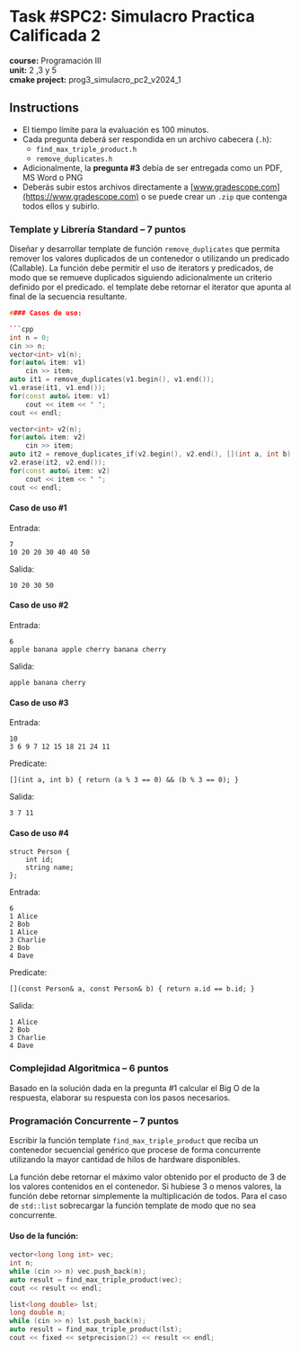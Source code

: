 # Task #SPC2: Simulacro Practica Calificada 2  
**course:** Programación III  
**unit:** 2 ,3 y 5  
**cmake project:** prog3_simulacro_pc2_v2024_1
## Instructions
- El tiempo límite para la evaluación es 100 minutos.
- Cada pregunta deberá ser respondida en un archivo cabecera (`.h`):
    - `find_max_triple_product.h`
    - `remove_duplicates.h`
- Adicionalmente, la **pregunta #3** debía de ser entregada como un PDF, MS Word o PNG
- Deberás subir estos archivos directamente a [www.gradescope.com](https://www.gradescope.com) o se puede crear un `.zip` que contenga todos ellos y subirlo.


### Template y Librería Standard – 7 puntos

Diseñar y desarrollar template de función `remove_duplicates` que permita remover los valores duplicados de un contenedor o utilizando un predicado (Callable). La función debe permitir el uso de iterators y predicados, de modo que se remueve duplicados siguiendo adicionalmente un criterio definido por el predicado. el template debe retornar el iterator que apunta al final de la secuencia resultante.

```cpp
#### Casos de uso:

```cpp
int n = 0;
cin >> n;
vector<int> v1(n);
for(auto& item: v1)
    cin >> item;
auto it1 = remove_duplicates(v1.begin(), v1.end());
v1.erase(it1, v1.end());
for(const auto& item: v1)
    cout << item << " ";
cout << endl;

vector<int> v2(n);
for(auto& item: v2)
    cin >> item;
auto it2 = remove_duplicates_if(v2.begin(), v2.end(), [](int a, int b) { return (a % 2 == 0) && (b % 2 == 0); });
v2.erase(it2, v2.end());
for(const auto& item: v2)
    cout << item << " ";
cout << endl;
```

#### Caso de uso #1
Entrada:
```
7
10 20 20 30 40 40 50
```
Salida:  
```
10 20 30 50
```

#### Caso de uso #2  
Entrada:
```
6
apple banana apple cherry banana cherry
```
Salida:
```
apple banana cherry
```

#### Caso de uso #3  
Entrada:  
```
10
3 6 9 7 12 15 18 21 24 11
```
Predicate: 
```
[](int a, int b) { return (a % 3 == 0) && (b % 3 == 0); }
```
Salida:
```
3 7 11
```

#### Caso de uso #4

```
struct Person {
    int id;
    string name;
};
```
Entrada:
```
6
1 Alice
2 Bob
1 Alice
3 Charlie
2 Bob
4 Dave
```
Predicate: 
```
[](const Person& a, const Person& b) { return a.id == b.id; }
```
Salida:
```
1 Alice
2 Bob
3 Charlie
4 Dave
```
### Complejidad Algoritmica – 6 puntos

Basado en la solución dada en la pregunta #1 calcular el Big O de la respuesta, elaborar su respuesta con los pasos necesarios. 

### Programación Concurrente – 7 puntos

Escribir la función template `find_max_triple_product` que reciba un contenedor secuencial genérico que procese de forma concurrente utilizando la mayor cantidad de hilos de hardware disponibles.

La función debe retornar el máximo valor obtenido por el producto de 3 de los valores contenidos en el contenedor. Si hubiese 3 o menos valores, la función debe retornar simplemente la multiplicación de todos. Para el caso de `std::list` sobrecargar la función template de modo que no sea concurrente.

#### Uso de la función:

```cpp
vector<long long int> vec;
int n;
while (cin >> n) vec.push_back(n);
auto result = find_max_triple_product(vec);
cout << result << endl;

list<long double> lst;
long double n;
while (cin >> n) lst.push_back(n);
auto result = find_max_triple_product(lst);
cout << fixed << setprecision(2) << result << endl;
```
